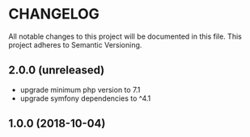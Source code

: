 # CHANGELOG


All notable changes to this project will be documented in this file. This project adheres to Semantic Versioning.


## 2.0.0 (unreleased)

- upgrade minimum php version to 7.1
- upgrade symfony dependencies to ^4.1
 
## 1.0.0 (2018-10-04)
